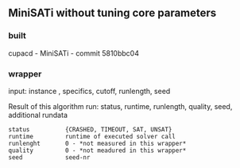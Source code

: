 ## MiniSATi without tuning core parameters

### built

cupacd - MiniSATi - commit 5810bbc04


### wrapper

input:  instance , specifics, cutoff, runlength, seed

Result of this algorithm run: status, runtime, runlength, quality, seed, additional rundata

    status          {CRASHED, TIMEOUT, SAT, UNSAT}
    runtime         runtime of executed solver call
    runlenght       0 - *not measured in this wrapper*
    quality         0 - *not meadured in this wrapper*
    seed            seed-nr